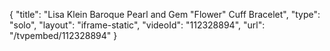 {
    "title": "Lisa Klein Baroque Pearl and Gem \"Flower\" Cuff Bracelet",
    "type": "solo",
    "layout": "iframe-static",
    "videoId": "112328894",
    "url": "\/tvpembed\/112328894"
}